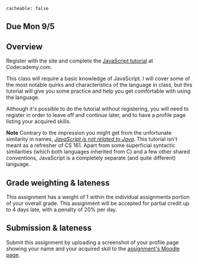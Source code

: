 ```
cacheable: false
```

## **Due Mon 9/5**

## Overview

Register with the site and complete the
  [JavaScript tutorial](https://www.codecademy.com/tracks/javascript) at Codecademy.com.

This class will require a basic knowledge of JavaScript. I will cover some of the most notable quirks and characteristics of the language in class, but this tutorial will give you some practice and help you get comfortable with using the language.  

Although it's possible to do the tutorial without registering, you will need to register in order to leave off and continue later, and to have a profile page listing your acquired skills.

**Note** Contrary to the impression you might get from the unfortunate similarity in names, [*JavaScript is not related to Java*](https://en.wikipedia.org/wiki/JavaScript#JavaScript_and_Java). This tutorial isn't meant as a refresher of CS 161. Apart from some superficial syntactic similarities (which both languages inherited from C) and a few other shared conventions, JavaScript is a completely separate (and quite different) language.  

## Grade weighting & lateness

This assignment has a weight of 1 within the individual assignments portion of your overall grade. This assignment will be accepted for partial credit up to 4 days late, with a penalty of 20% per day.

## Submission & lateness

 Submit this assignment by uploading a screenshot of your profile page showing your name and your acquired skill to the [assignment's Moodle page](https://moodle.pugetsound.edu/moodle/mod/assign/view.php?id=336593).
